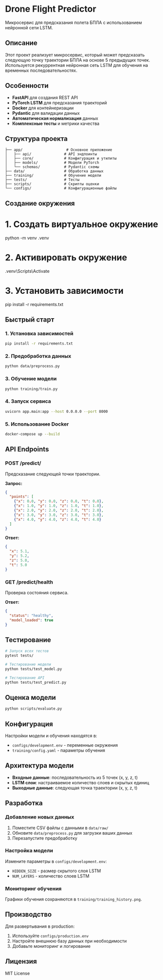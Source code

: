 # Drone Flight Predictor

Микросервис для предсказания полета БПЛА с использованием нейронной сети LSTM.

## Описание

Этот проект реализует микросервис, который может предсказать следующую точку траектории БПЛА на основе 5 предыдущих точек. Используется рекуррентная нейронная сеть LSTM для обучения на временных последовательностях.

## Особенности

- **FastAPI** для создания REST API
- **PyTorch LSTM** для предсказания траекторий
- **Docker** для контейнеризации
- **Pydantic** для валидации данных
- **Автоматическая нормализация** данных
- **Комплексные тесты** и метрики качества

## Структура проекта

```
├── app/                    # Основное приложение
│   ├── api/               # API эндпоинты
│   ├── core/              # Конфигурация и утилиты
│   ├── models/            # Модели PyTorch
│   └── schemas/           # Pydantic схемы
├── data/                  # Обработка данных
├── training/              # Обучение модели
├── tests/                 # Тесты
├── scripts/               # Скрипты оценки
└── configs/               # Конфигурационные файлы
```

## Создание окружения

# 1. Создать виртуальное окружение
python -m venv .venv

# 2. Активировать окружение
.venv\Scripts\Activate

# 3. Установить зависимости
pip install -r requirements.txt

## Быстрый старт

### 1. Установка зависимостей

```bash
pip install -r requirements.txt
```

### 2. Предобработка данных

```bash
python data/preprocess.py
```

### 3. Обучение модели

```bash
python training/train.py
```

### 4. Запуск сервиса

```bash
uvicorn app.main:app --host 0.0.0.0 --port 8000
```

### 5. Использование Docker

```bash
docker-compose up --build
```

## API Endpoints

### POST /predict/

Предсказание следующей точки траектории.

**Запрос:**
```json
{
  "points": [
    {"x": 0.0, "y": 0.0, "z": 0.0, "t": 0.0},
    {"x": 1.0, "y": 1.0, "z": 1.0, "t": 1.0},
    {"x": 2.0, "y": 2.0, "z": 2.0, "t": 2.0},
    {"x": 3.0, "y": 3.0, "z": 3.0, "t": 3.0},
    {"x": 4.0, "y": 4.0, "z": 4.0, "t": 4.0}
  ]
}
```

**Ответ:**
```json
{
  "x": 5.1,
  "y": 5.2,
  "z": 5.0,
  "t": 5.0
}
```

### GET /predict/health

Проверка состояния сервиса.

**Ответ:**
```json
{
  "status": "healthy",
  "model_loaded": true
}
```

## Тестирование

```bash
# Запуск всех тестов
pytest tests/

# Тестирование модели
python tests/test_model.py

# Тестирование API
python tests/test_predict.py
```

## Оценка модели

```bash
python scripts/evaluate.py
```

## Конфигурация

Настройки модели и обучения находятся в:
- `configs/development.env` - переменные окружения
- `training/config.yaml` - параметры обучения

## Архитектура модели

- **Входные данные**: последовательность из 5 точек (x, y, z, t)
- **LSTM слои**: настраиваемое количество слоев и скрытых единиц
- **Выходные данные**: следующая точка траектории (x, y, z, t)

## Разработка

### Добавление новых данных

1. Поместите CSV файлы с данными в `data/raw/`
2. Обновите `data/preprocess.py` для загрузки ваших данных
3. Перезапустите предобработку

### Настройка модели

Измените параметры в `configs/development.env`:
- `HIDDEN_SIZE` - размер скрытого слоя LSTM
- `NUM_LAYERS` - количество слоев LSTM

### Мониторинг обучения

Графики обучения сохраняются в `training/training_history.png`.

## Производство

Для развертывания в production:

1. Используйте `configs/production.env`
2. Настройте внешнюю базу данных при необходимости
3. Добавьте мониторинг и логирование

## Лицензия

MIT License